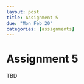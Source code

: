 ```yaml
---
layout: post
title: Assignment 5
due: "Mon Feb 20"
categories: [assignments]
---
```


# Assignment 5

TBD

